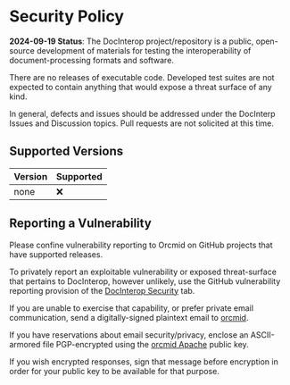 # Security Policy
<!-- ---1----|----2----|----3----|----4----|----5----|----6----|----7----|--*
     security.md 1.0.11            UTF-8                        dh:2024-09-19
     -->
**2024-09-19 Status**: The DocInterop project/repository is a public,
open-source development of materials for testing the interoperability of
document-processing formats and software.

There are no releases of executable code.  Developed test suites are not
expected to contain anything that would expose a threat surface of any kind.

In general, defects and issues should be addressed under the DocInterp Issues
and Discussion topics.  Pull requests are not solicited at this time.

## Supported Versions

| Version | Supported          |
| ------- | ------------------ |
| none    | :x:                |

## Reporting a Vulnerability

Please confine vulnerability reporting to Orcmid on GitHub projects that have supported releases.

To privately report an exploitable vulnerability or exposed threat-surface
that pertains to DocInterop, however unlikely, use the GitHub vulnerability
reporting provision of the
[DocInterop Security](https://github.com/orcmid/DocInterop/security) tab.

If you are unable to exercise that capability, or prefer private email communication, send a digitally-signed plaintext email to
[orcmid](mailto:orcmid@msn.com).

If you have reservations about email security/privacy, enclose an
ASCII-armored file PGP-encrypted using the
[orcmid Apache](https://people.apache.org/keys/committer/orcmid.asc)
public key.

If you wish encrypted responses, sign that message before
encryption in order for your public key to be available for that purpose.
